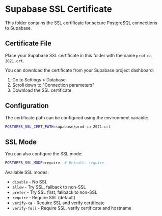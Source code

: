 # Supabase SSL Certificate

This folder contains the SSL certificate for secure PostgreSQL connections to Supabase.

## Certificate File

Place your Supabase SSL certificate in this folder with the name `prod-ca-2021.crt`.

You can download the certificate from your Supabase project dashboard:
1. Go to Settings > Database
2. Scroll down to "Connection parameters"
3. Download the SSL certificate

## Configuration

The certificate path can be configured using the environment variable:
```bash
POSTGRES_SSL_CERT_PATH=supabase/prod-ca-2021.crt
```

## SSL Mode

You can also configure the SSL mode:
```bash
POSTGRES_SSL_MODE=require  # Default: require
```

Available SSL modes:
- `disable` - No SSL
- `allow` - Try SSL, fallback to non-SSL
- `prefer` - Try SSL first, fallback to non-SSL
- `require` - Require SSL (default)
- `verify-ca` - Require SSL and verify certificate
- `verify-full` - Require SSL, verify certificate and hostname
